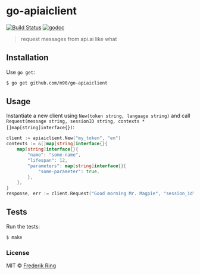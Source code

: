 # go-apiaiclient

[![Build Status](https://travis-ci.org/m90/go-apiaiclient.svg?branch=master)](https://travis-ci.org/m90/go-apiaiclient)
[![godoc](https://godoc.org/github.com/m90/go-apiaiclient?status.svg)](http://godoc.org/github.com/m90/go-apiaiclient)

> request messages from api.ai like what

## Installation

Use `go get`:

```sh
$ go get github.com/m90/go-apiaiclient
```

## Usage

Instantiate a new client using `New(token string, language string)` and call `Request(message string, sessionID string, contexts *[]map[string]interface{})`:

```go
client := apiaiclient.New("my_token", "en")
contexts := &[]map[string]interface{}{
	map[string]interface{}{
		"name": "some-name",
		"lifespan": 12,
		"parameters": map[string]interface{}{
			"some-parameter": true,
		},
	},
}
response, err := client.Request("Good morning Mr. Magpie", "session_id", contexts)
```

## Tests

Run the tests:

```sh
$ make
```

### License
MIT © [Frederik Ring](http://www.frederikring.com)
